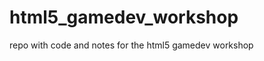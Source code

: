 html5_gamedev_workshop
======================

repo with code and notes for the html5 gamedev workshop